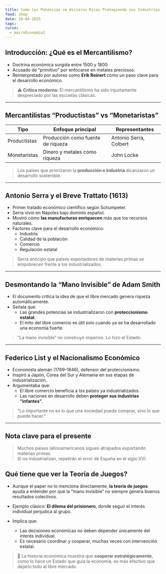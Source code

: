 ```yaml
---
title: Como las Potencias se Hicieron Ricas Protegiendo sus Industrias
feed: show
date: 19-04-2025
tags: 
curso:
  - macroEconomia1
---
```


## Introducción: ¿Qué es el Mercantilismo?

- Doctrina económica surgida entre 1500 y 1800.
- Acusado de “primitivo” por enfocarse en metales preciosos.
- Reinterpretado por autores como **Erik Reinert** como un paso clave para el desarrollo económico.

> ⚠️ **Crítica moderna:** El mercantilismo ha sido injustamente despreciado por las escuelas clásicas.

---

## Mercantilistas “Productistas” vs “Monetaristas”

|Tipo|Enfoque principal|Representantes|
|---|---|---|
|Productistas|Producción como fuente de riqueza|Antonio Serra, Colbert|
|Monetaristas|Dinero y metales como riqueza|John Locke|

> Los países que priorizaron la **producción e industria** alcanzaron un desarrollo sostenible.

---

## Antonio Serra y el Breve Trattato (1613)

- Primer tratado económico científico según Schumpeter.
- Serra vivió en Nápoles bajo dominio español.
- Mostró cómo **las manufacturas enriquecen** más que los recursos naturales.
- Factores clave para el desarrollo económico:
    - Industria
    - Calidad de la población
    - Comercio
    - Regulación estatal

> Serra anticipó que países exportadores de materias primas se empobrecen frente a los industrializados.

---

## Desmontando la “Mano Invisible” de Adam Smith

- El documento critica la idea de que el libre mercado genera riqueza automáticamente.
- Señala que:
    - Las grandes potencias se industrializaron con **proteccionismo estatal**.
    - El mito del libre comercio es útil solo cuando ya se ha desarrollado una economía fuerte.


> “La mano invisible” no construyó imperios. Lo hizo el Estado.

---

## Federico List y el Nacionalismo Económico

- Economista alemán (1789–1846), defensor del proteccionismo.
- Inspiró a Japón, Corea del Sur y Alemania en sus etapas de industrialización.
- Argumentaba que:
    - El libre comercio beneficia a los países ya industrializados.
    - Las naciones en desarrollo deben **proteger sus industrias “infantes”**.

> "Lo importante no es lo que una sociedad puede comprar, sino lo que puede hacer."

---

## Nota clave para el presente

> Muchos países latinoamericanos siguen atrapados exportando materias primas.  
> Si no industrializan, repetirán el error de España en el siglo XVI.

## Qué tiene que ver la Teoría de Juegos?

- Aunque el paper no lo menciona directamente, **la teoría de juegos** ayuda a entender por qué la “mano invisible” no siempre genera buenos resultados colectivos.

- Ejemplo clásico: **El dilema del prisionero**, donde seguir el interés individual perjudica al grupo.

- Implica que:
    - Las decisiones económicas no deben depender únicamente del interés individual.
    - Es necesario coordinar y cooperar, muchas veces con intervención estatal.

> 🧠 La historia económica muestra que **cooperar estratégicamente**, como lo hace un Estado que guía la economía, es más efectivo que dejarlo todo al libre mercado.